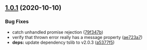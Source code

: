 ## [1.0.1](https://github.com/screendriver/ifttt-action/compare/v1.0.0...v1.0.1) (2020-10-10)


### Bug Fixes

* catch unhandled promise rejection ([79f347b](https://github.com/screendriver/ifttt-action/commit/79f347bd7ec751c5ac10fdcce1277f0984e1e6b3))
* verify that thrown error really has a message property ([ae723a7](https://github.com/screendriver/ifttt-action/commit/ae723a7b16b476d587f782ee99f41b5e6c754a85))
* **deps:** update dependency tslib to v2.0.3 ([a5377f5](https://github.com/screendriver/ifttt-action/commit/a5377f5e7c9ebc6c0ffaeca9ec8b31dd6f2728dc))

